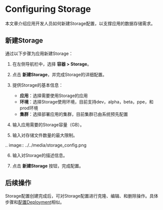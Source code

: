 # Configuring Storage

本文章介绍应用开发人员如何新建Storage配置，以支撑应用的数据存储需求。

## 新建Storage

通过以下步骤为应用新建Storage：

1. 在左侧导航栏中，选择 **容器 > Storage**。

2. 点击 **新建Storage**，并完成Storage的详细配置。

3. 提供Storage的基本信息：

   - **应用**：选择需要使用Storage的应用
   - **环境**：选择Storage使用环境，目前支持dev，alpha，beta，ppe，和prod环境
   - **集群**：选择部署应用的集群，目前集群已由系统预先配置

4. 输入应用需要的Storage容量（GB）。

5. 输入对存储文件数量的最大限制。

  .. image:: ../../media/storage_config.png

6. 输入对Storage的描述信息。

7. 点击 **新建Storage** 按钮，完成配置。

## 后续操作

Storage配置创建完成后，可对Storage配置进行克隆、编辑、和删除操作。具体步骤和[配置Deployment](configuring_deployment)相似。

<!--end-->
